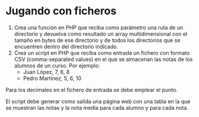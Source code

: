 Jugando con ficheros
=========
1. Crea una función en PHP que reciba como parámetro una ruta de un directorio y devuelva como resultado un array multidimensional con el tamaño en bytes de ese directorio y de todos los directorios que se encuentren dentro del directorio indicado.
2. Crea un script en PHP que reciba como entrada un fichero con formato CSV (comma-separated values) en el que se almacenan las notas de los alumnos de un curso. Por ejemplo:
	* 	Juan López, 7, 6, 8
	* 	Pedro Martínez, 5, 6, 10

Para los decimales en el fichero de entrada se debe emplear el punto.

El script debe generar como salida una página web con una tabla en la que se muestran las notas y la nota media para cada alumno y para cada nota.